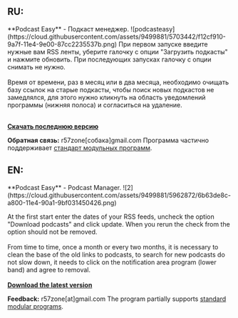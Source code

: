 <h2>RU:</h2>
**Podcast Easy** - Подкаст менеджер.
![podcasteasy](https://cloud.githubusercontent.com/assets/9499881/5703442/f12cf910-9a7f-11e4-9e00-87cc2235537b.png)
При первом запуске введите нужные вам RSS ленты, уберите галочку с опции "Загрузить подкасты" и нажмите обновить. При последующих запусках галочку с опции снимать не нужно.
<br><br>
Время от времени, раз в месяц или в два месяца, необходимо очищать базу ссылок на старые подкасты, чтобы поиск новых подкастов не замедлялся, для этого нужно кликнуть на область уведомлений программы (нижняя полоса) и согласиться на удаление.<br><br>

**[Скачать последнюю версию](https://github.com/r57zone/Podcast-Easy-for-Windows/releases)**

**Обратная связь:** r57zone[собака]gmail.com
Программа частично поддерживает [стандарт модульных программ](https://github.com/r57zone/Standard-modular-program).

<h2>EN:</h2>
**Podcast Easy** - Podcast Manager.
![2](https://cloud.githubusercontent.com/assets/9499881/5962872/6b63de8c-a800-11e4-90a1-9bf031450426.png)

At the first start enter the dates of your RSS feeds, uncheck the option "Download podcasts" and click update. When you rerun the check from the option should not be removed.
<br> <br>
From time to time, once a month or every two months, it is necessary to clean the base of the old links to podcasts, to search for new podcasts do not slow down, it needs to click on the notification area program (lower band) and agree to removal. <br> <br>
**[Download the latest version](https://github.com/r57zone/Podcast-Easy-for-Windows/releases)**

**Feedback:** r57zone[at]gmail.com
The program partially supports [standard modular programs](https://github.com/r57zone/Standard-modular-program).